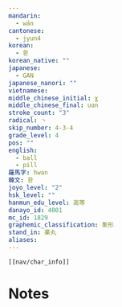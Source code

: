 ```yaml
---
mandarin:
  - wán
cantonese:
  - jyun4
korean:
  - 환
korean_native: ""
japanese:
  - GAN
japanese_nanori: ""
vietnamese:
middle_chinese_initial: ɣ
middle_chinese_final: uɑn
stroke_count: "3"
radical: 丶
skip_number: 4-3-4
grade_level: 4
pos: ""
english:
  - ball
  - pill
羅馬字: hwan
韓文: 환
joyo_level: "2"
hsk_level: ""
hanmun_edu_level: 高等
danayo_id: 4001
mc_id: 1829
graphemic_classification: 象形
stand_in: 薬丸
aliases:
---
```

```meta-bind-embed
[[nav/char_info]]
```

# Notes
